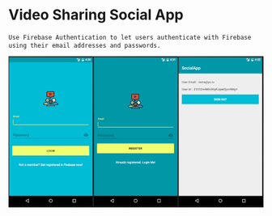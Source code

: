 # Video Sharing Social App

    Use Firebase Authentication to let users authenticate with Firebase using their email addresses and passwords.

![alt tag](screenshots/socialapp_screenshot.png)

